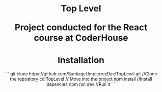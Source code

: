 <div align = center> 
<h1> Top Level 
<p> Project conducted for the React course at CoderHouse </p>
<h1> Installation </h1>
```
git clone https://github.com/SantiagoUmpierrezDev/TopLevel.git //Clone the repository
cd TopLevel // Move into the project
npm install //Install depencies
npm run dev //Run it
```
</div>
